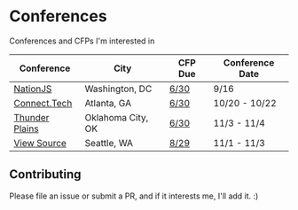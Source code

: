 # Conferences

Conferences and CFPs I'm interested in

| Conference                           | City                   | CFP Due                        | Conference Date |
| ------------------------------------ | ---------------------- | ------------------------------ | --------------- |
| [NationJS](nation)                   | Washington, DC         | [6/30](nation-cfp)             | 9/16            |
| [Connect.Tech](connect)              | Atlanta, GA            | [6/30](connect-cfp)            | 10/20 - 10/22   |
| [Thunder Plains](thunderplains)      | Oklahoma City, OK      | [6/30](thunderplains-cfp)      | 11/3 - 11/4     |
| [View Source](viewsource)            | Seattle, WA            | [8/29](viewsource-cfp)         | 11/1 - 11/3     |

## Contributing

Please file an issue or submit a PR, and if it interests me, I'll add it. :)

[nation]: http://nationjs.com/
[nation-cfp]: https://www.papercall.io/nationjs2016
[connect]: http://connect.tech/
[connect-cfp]: http://connect.tech/cfp.html
[thunderplains]: http://thunderplainsconf.com/
[thunderplains-cfp]: http://cfp.thunderplainsconf.com/
[viewsource]: https://viewsourceconf.org/seattle-2016/
[viewsource-cfp]: https://viewsourceconf.org/seattle-2016/cfp/
